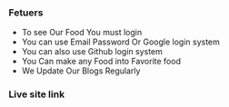 ### Fetuers

- To see Our Food You must login
- You can use Email Password Or Google login system
- You can also use Github login system
- You Can make any Food into Favorite food
- We Update Our Blogs Regularly

### Live site link
